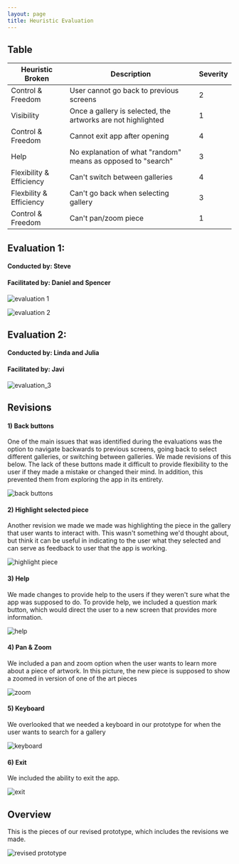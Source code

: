 ```yaml
---
layout: page
title: Heuristic Evaluation
---
```


## Table

Heuristic Broken | Description | Severity
---------------- | ----------- | ----------
Control & Freedom | User cannot go back to previous screens  | 2
Visibility | Once a gallery is selected, the artworks are not highlighted | 1
Control & Freedom | Cannot exit app after opening | 4
Help | No explanation of what "random" means as opposed to "search" | 3
Flexibility & Efficiency | Can't switch between galleries | 4
Flexbility & Efficiency | Can't go back when selecting gallery | 3
Control & Freedom | Can't pan/zoom piece | 1


## Evaluation 1:
#### Conducted by: Steve
#### Facilitated by: Daniel and Spencer

![evaluation 1](img/heuristic_eval/HE1.jpg)

![evaluation 2](img/heuristic_eval/HE2.jpg)


## Evaluation 2:
#### Conducted by: Linda and Julia
#### Facilitated by: Javi

![evaluation_3](img/heuristic_eval/heuristic_eval_3.jpg)

## Revisions

#### 1) Back buttons

One of the main issues that was identified during the evaluations was the option to navigate backwards to previous screens, going back to select different galleries, or switching between galleries. We made revisions of this below. The lack of these buttons made it difficult to provide flexibility to the user if they made a mistake or changed their mind. In addition, this prevented them from exploring the app in its entirety.

![back buttons](img/heuristic_eval/new_back_buttons.jpg)


#### 2) Highlight selected piece

Another revision we made we made was highlighting the piece in the gallery that user wants to interact with. This wasn't something we'd thought about, but think it can be useful in indicating to the user what they selected and can serve as feedback to user that the app is working.

![highlight piece](img/heuristic_eval/new_highlight.jpg)


#### 3) Help 

We made changes to provide help to the users if they weren't sure what the app was supposed to do. To provide help, we included a question mark button, which would direct the user to a new screen that provides more information.

![help](img/heuristic_eval/new_help.jpg)


#### 4) Pan & Zoom
We included a pan and zoom option when the user wants to learn more about a piece of artwork. In this picture, the new piece is supposed to show a zoomed in version of one of the art pieces

![zoom](img/heuristic_eval/new_zoom.jpg)



#### 5) Keyboard
We overlooked that we needed a keyboard in our prototype for when the user wants to search for a gallery

![keyboard](img/heuristic_eval/new_keyboard.jpg)

#### 6) Exit

We included the ability to exit the app.

![exit](img/heuristic_eval/new_exit.jpg)

## Overview

This is the pieces of our revised prototype, which includes the revisions we made.

![revised prototype](img/heuristic_eval/new_overview.jpg)


